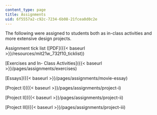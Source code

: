```yaml
---
content_type: page
title: Assignments
uid: 6f5557a2-c92c-7234-6b08-21fcea0d0c2e
---
```


The following were assigned to students both as in-class activities and more extensive design projects.

Assignment tick list ([PDF]({{< baseurl >}}/resources/mit21w_732f10_ticklist))

[Exercises and In- Class Activities]({{< baseurl >}}/pages/assignments/exercises)

[Essays]({{< baseurl >}}/pages/assignments/movie-essay)

[Project I]({{< baseurl >}}/pages/assignments/project-i)

[Project II]({{< baseurl >}}/pages/assignments/project-ii)

[Project III]({{< baseurl >}}/pages/assignments/project-iii)
